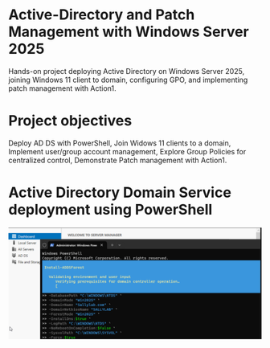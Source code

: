 # Active-Directory and Patch Management with Windows Server 2025
Hands-on project deploying Active Directory on Windows Server 2025, joining Windows 11 client to domain, configuring GPO, and implementing patch management with Action1.
# Project objectives 
Deploy AD DS with PowerShell, 
Join Widows 11 clients to a domain,
Implement user/group account management,
Explore Group Policies for centralized control,
Demonstrate Patch management with Action1.
# Active Directory Domain Service deployment using PowerShell
![AD Install Screenshot](screenshots/adds-install.png)

